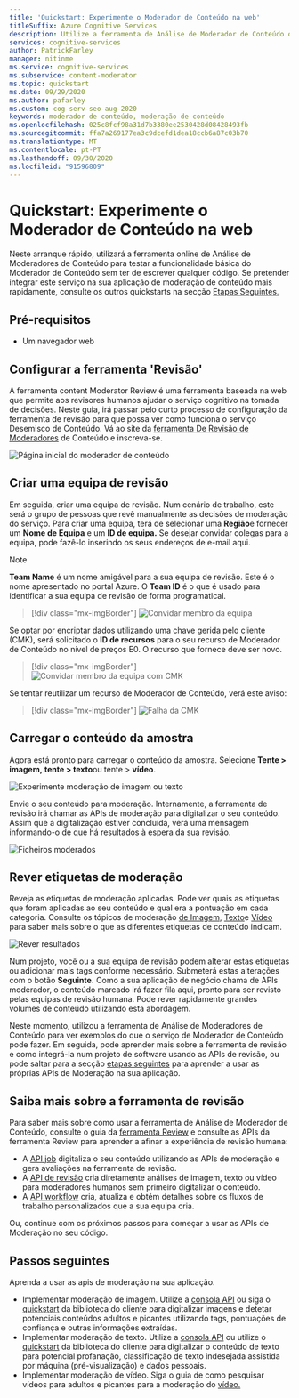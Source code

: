 ```yaml
---
title: 'Quickstart: Experimente o Moderador de Conteúdo na web'
titleSuffix: Azure Cognitive Services
description: Utilize a ferramenta de Análise de Moderador de Conteúdo on-line para testar a funcionalidade básica do Moderador de Conteúdo sem ter de escrever qualquer código.
services: cognitive-services
author: PatrickFarley
manager: nitinme
ms.service: cognitive-services
ms.subservice: content-moderator
ms.topic: quickstart
ms.date: 09/29/2020
ms.author: pafarley
ms.custom: cog-serv-seo-aug-2020
keywords: moderador de conteúdo, moderação de conteúdo
ms.openlocfilehash: 025c8fcf98a31d7b3380ee2530428d08428493fb
ms.sourcegitcommit: ffa7a269177ea3c9dcefd1dea18ccb6a87c03b70
ms.translationtype: MT
ms.contentlocale: pt-PT
ms.lasthandoff: 09/30/2020
ms.locfileid: "91596809"
---
```

# <a name="quickstart-try-content-moderator-on-the-web"></a>Quickstart: Experimente o Moderador de Conteúdo na web

Neste arranque rápido, utilizará a ferramenta online de Análise de Moderadores de Conteúdo para testar a funcionalidade básica do Moderador de Conteúdo sem ter de escrever qualquer código. Se pretender integrar este serviço na sua aplicação de moderação de conteúdo mais rapidamente, consulte os outros quickstarts na secção [Etapas Seguintes.](#next-steps)

## <a name="prerequisites"></a>Pré-requisitos

- Um navegador web

## <a name="set-up-the-review-tool"></a>Configurar a ferramenta 'Revisão'

A ferramenta content Moderator Review é uma ferramenta baseada na web que permite aos revisores humanos ajudar o serviço cognitivo na tomada de decisões. Neste guia, irá passar pelo curto processo de configuração da ferramenta de revisão para que possa ver como funciona o serviço Desemisco de Conteúdo. Vá ao site da [ferramenta De Revisão de Moderadores](https://contentmoderator.cognitive.microsoft.com/) de Conteúdo e inscreva-se.

![Página inicial do moderador de conteúdo](images/homepage.PNG)

## <a name="create-a-review-team"></a>Criar uma equipa de revisão

Em seguida, criar uma equipa de revisão. Num cenário de trabalho, este será o grupo de pessoas que revê manualmente as decisões de moderação do serviço. Para criar uma equipa, terá de selecionar uma **Região**e fornecer um **Nome de Equipa** e um **ID de equipa.** Se desejar convidar colegas para a equipa, pode fazê-lo inserindo os seus endereços de e-mail aqui.

> [!NOTE]
> **Team Name** é um nome amigável para a sua equipa de revisão. Este é o nome apresentado no portal Azure. O **Team ID** é o que é usado para identificar a sua equipa de revisão de forma programatical.

> [!div class="mx-imgBorder"]
> ![Convidar membro da equipa](images/create-team.png)

Se optar por encriptar dados utilizando uma chave gerida pelo cliente (CMK), será solicitado o **ID de recursos** para o seu recurso de Moderador de Conteúdo no nível de preços E0. O recurso que fornece deve ser novo. 

> [!div class="mx-imgBorder"]
> ![Convidar membro da equipa com CMK](images/create-team-cmk.png)

Se tentar reutilizar um recurso de Moderador de Conteúdo, verá este aviso: 

> [!div class="mx-imgBorder"]
> ![Falha da CMK](images/create-team-cmk-fail.png)

## <a name="upload-sample-content"></a>Carregar o conteúdo da amostra

Agora está pronto para carregar o conteúdo da amostra. Selecione **Tente > imagem,** **tente > texto**ou tente > **vídeo**.

![Experimente moderação de imagem ou texto](images/tryimagesortext.png)

Envie o seu conteúdo para moderação. Internamente, a ferramenta de revisão irá chamar as APIs de moderação para digitalizar o seu conteúdo. Assim que a digitalização estiver concluída, verá uma mensagem informando-o de que há resultados à espera da sua revisão.

![Ficheiros moderados](images/submitted.png)

## <a name="review-moderation-tags"></a>Rever etiquetas de moderação

Reveja as etiquetas de moderação aplicadas. Pode ver quais as etiquetas que foram aplicadas ao seu conteúdo e qual era a pontuação em cada categoria. Consulte os tópicos de moderação [de Imagem,](image-moderation-api.md) [Texto](text-moderation-api.md)e [Vídeo](video-moderation-api.md) para saber mais sobre o que as diferentes etiquetas de conteúdo indicam.

![Rever resultados](images/reviewresults_text.png)

Num projeto, você ou a sua equipa de revisão podem alterar estas etiquetas ou adicionar mais tags conforme necessário. Submeterá estas alterações com o botão **Seguinte.** Como a sua aplicação de negócio chama de APIs moderador, o conteúdo marcado irá fazer fila aqui, pronto para ser revisto pelas equipas de revisão humana. Pode rever rapidamente grandes volumes de conteúdo utilizando esta abordagem.

Neste momento, utilizou a ferramenta de Análise de Moderadores de Conteúdo para ver exemplos do que o serviço de Moderador de Conteúdo pode fazer. Em seguida, pode aprender mais sobre a ferramenta de revisão e como integrá-la num projeto de software usando as APIs de revisão, ou pode saltar para a secção [etapas seguintes](#next-steps) para aprender a usar as próprias APIs de Moderação na sua aplicação.

## <a name="learn-more-about-the-review-tool"></a>Saiba mais sobre a ferramenta de revisão

Para saber mais sobre como usar a ferramenta de Análise de Moderador de Conteúdo, consulte o guia da [ferramenta Review](Review-Tool-User-Guide/human-in-the-loop.md) e consulte as APIs da ferramenta Review para aprender a afinar a experiência de revisão humana:
- A [API job](try-review-api-job.md) digitaliza o seu conteúdo utilizando as APIs de moderação e gera avaliações na ferramenta de revisão. 
- A [API de revisão](try-review-api-review.md) cria diretamente análises de imagem, texto ou vídeo para moderadores humanos sem primeiro digitalizar o conteúdo. 
- A [API workflow](try-review-api-workflow.md) cria, atualiza e obtém detalhes sobre os fluxos de trabalho personalizados que a sua equipa cria.

Ou, continue com os próximos passos para começar a usar as APIs de Moderação no seu código.

## <a name="next-steps"></a>Passos seguintes

Aprenda a usar as apis de moderação na sua aplicação.
- Implementar moderação de imagem. Utilize a [consola API](try-image-api.md) ou siga o [quickstart](client-libraries.md) da biblioteca do cliente para digitalizar imagens e detetar potenciais conteúdos adultos e picantes utilizando tags, pontuações de confiança e outras informações extraídas.
- Implementar moderação de texto. Utilize a [consola API](try-text-api.md) ou utilize o [quickstart](client-libraries.md) da biblioteca do cliente para digitalizar o conteúdo de texto para potencial profanação, classificação de texto indesejada assistida por máquina (pré-visualização) e dados pessoais.
- Implementar moderação de vídeo. Siga o guia de como pesquisar vídeos para adultos e picantes para a moderação do [vídeo.](video-moderation-api.md) 
